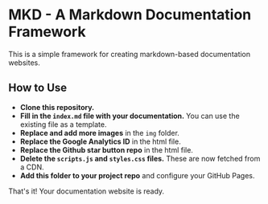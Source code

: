 
# MKD - A Markdown Documentation Framework

This is a simple framework for creating markdown-based documentation websites.

## How to Use

- **Clone this repository.**
- **Fill in the `index.md` file with your documentation.** You can use the existing file as a template.
- **Replace and add more images** in the `img` folder.
- **Replace the Google Analytics ID** in the html file.
- **Replace the Github star button repo** in the html file.
- **Delete the `scripts.js` and `styles.css` files.** These are now fetched from a CDN.
- **Add this folder to your project repo** and configure your GitHub Pages.

That's it! Your documentation website is ready.
